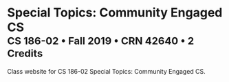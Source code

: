 <h1>Special Topics: Community Engaged CS<br/><sup>CS 186-02 • Fall 2019 • CRN 42640 • 2 Credits</sup></h1>

Class website for CS 186-02 Special Topics: Community Engaged CS.
